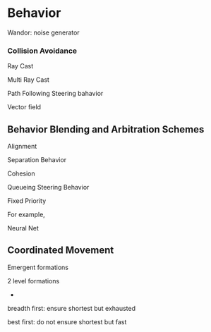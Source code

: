 # Behavior

Wandor: noise generator

### Collision Avoidance

Ray Cast

Multi Ray Cast

Path Following Steering bahavior

Vector field

## Behavior Blending and Arbitration Schemes

Alignment

Separation Behavior

Cohesion



Queueing Steering Behavior



Fixed Priority

For example, 

Neural Net

## Coordinated Movement

Emergent formations

2 level formations

- 



breadth first: ensure shortest but exhausted

best first: do not ensure shortest but fast